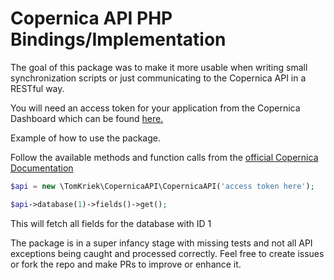 # Copernica API PHP Bindings/Implementation

The goal of this package was to make it more usable when writing small synchronization scripts or just communicating to the Copernica API in a RESTful way.

You will need an access token for your application from the 
Copernica Dashboard which can be found [here.](https://www.copernica.com/nl/applications)

Example of how to use the package.

Follow the available methods and function calls from the [official Copernica Documentation](https://www.copernica.com/nl/documentation/rest-api)

```php
$api = new \TomKriek\CopernicaAPI\CopernicaAPI('access token here');

$api->database(1)->fields()->get();
```
This will fetch all fields for the database with ID 1

The package is in a super infancy stage with missing tests and not all API exceptions being caught and processed correctly.
Feel free to create issues or fork the repo and make PRs to improve or enhance it.
